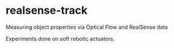 # realsense-track

Measuring object properties via Optical Flow and RealSense data

Experiments done on soft robotic actuators.
